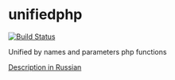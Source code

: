 unifiedphp
==========

[![Build Status](https://travis-ci.org/AterCattus/unifiedphp.png)](https://travis-ci.org/AterCattus/unifiedphp)

Unified by names and parameters php functions

[Description in Russian](https://github.com/AterCattus/unifiedphp/blob/master/README_ru.md)
